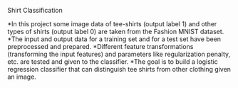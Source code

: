 Shirt Classification

*In this project some image data of tee-shirts (output label 1) and other types of shirts (output label 0) are taken from the Fashion MNIST dataset. 
*The input and output data for a training set and for a test set have been preprocessed and prepared. 
*Different feature transformations (transforming the input features) and parameters like regularization penalty, etc. are tested and given to the classifier.
*The goal is to build a logistic regression classifier that can distinguish tee shirts from other clothing given an image. 